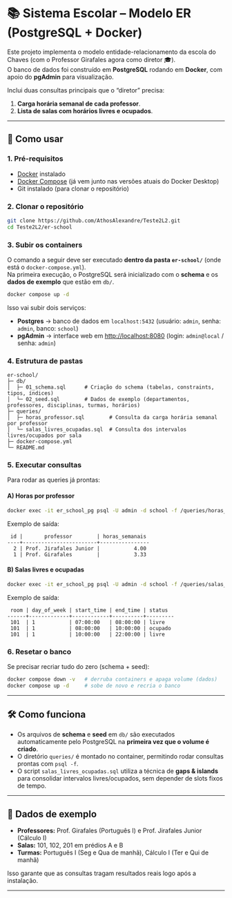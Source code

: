 # 📚 Sistema Escolar – Modelo ER (PostgreSQL + Docker)

Este projeto implementa o modelo entidade-relacionamento da escola do Chaves (com o Professor Girafales agora como diretor 🎓).  
O banco de dados foi construído em **PostgreSQL** rodando em **Docker**, com apoio do **pgAdmin** para visualização.  

Inclui duas consultas principais que o “diretor” precisa:
1. **Carga horária semanal de cada professor**.  
2. **Lista de salas com horários livres e ocupados**.

---

## 🚀 Como usar

### 1. Pré-requisitos
- [Docker](https://docs.docker.com/get-docker/) instalado  
- [Docker Compose](https://docs.docker.com/compose/) (já vem junto nas versões atuais do Docker Desktop)  
- Git instalado (para clonar o repositório)

### 2. Clonar o repositório
```bash
git clone https://github.com/AthosAlexandre/Teste2L2.git
cd Teste2L2/er-school
```

### 3. Subir os containers
O comando a seguir deve ser executado **dentro da pasta `er-school/`** (onde está o `docker-compose.yml`).  
Na primeira execução, o PostgreSQL será inicializado com o **schema** e os **dados de exemplo** que estão em `db/`.

```bash
docker compose up -d
```

Isso vai subir dois serviços:
- **Postgres** → banco de dados em `localhost:5432` (usuário: `admin`, senha: `admin`, banco: `school`)  
- **pgAdmin** → interface web em [http://localhost:8080](http://localhost:8080) (login: `admin@local` / senha: `admin`)  

### 4. Estrutura de pastas
```
er-school/
├─ db/
│  ├─ 01_schema.sql      # Criação do schema (tabelas, constraints, tipos, índices)
│  └─ 02_seed.sql        # Dados de exemplo (departamentos, professores, disciplinas, turmas, horários)
├─ queries/
│  ├─ horas_professor.sql        # Consulta da carga horária semanal por professor
│  └─ salas_livres_ocupadas.sql  # Consulta dos intervalos livres/ocupados por sala
├─ docker-compose.yml
└─ README.md
```

### 5. Executar consultas

Para rodar as queries já prontas:

#### A) Horas por professor
```bash
docker exec -it er_school_pg psql -U admin -d school -f /queries/horas_professor.sql
```

Exemplo de saída:
```
 id |       professor        | horas_semanais
----+------------------------+----------------
  2 | Prof. Jirafales Junior |           4.00
  1 | Prof. Girafales        |           3.33
```

#### B) Salas livres e ocupadas
```bash
docker exec -it er_school_pg psql -U admin -d school -f /queries/salas_livres_ocupadas.sql
```

Exemplo de saída:
```
 room | day_of_week | start_time | end_time | status
------+-------------+------------+----------+---------
 101  | 1           | 07:00:00   | 08:00:00 | livre
 101  | 1           | 08:00:00   | 10:00:00 | ocupado
 101  | 1           | 10:00:00   | 22:00:00 | livre
```

### 6. Resetar o banco
Se precisar recriar tudo do zero (schema + seed):
```bash
docker compose down -v   # derruba containers e apaga volume (dados)
docker compose up -d     # sobe de novo e recria o banco
```

---

## 🛠️ Como funciona

- Os arquivos de **schema** e **seed** em `db/` são executados automaticamente pelo PostgreSQL na **primeira vez que o volume é criado**.  
- O diretório `queries/` é montado no container, permitindo rodar consultas prontas com `psql -f`.  
- O script `salas_livres_ocupadas.sql` utiliza a técnica de **gaps & islands** para consolidar intervalos livres/ocupados, sem depender de slots fixos de tempo.  

---

## 📌 Dados de exemplo

- **Professores:** Prof. Girafales (Português I) e Prof. Jirafales Junior (Cálculo I)  
- **Salas:** 101, 102, 201 em prédios A e B  
- **Turmas:** Português I (Seg e Qua de manhã), Cálculo I (Ter e Qui de manhã)  

Isso garante que as consultas tragam resultados reais logo após a instalação.

---
